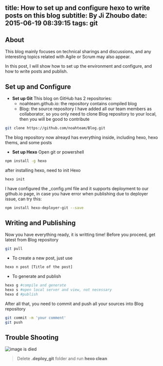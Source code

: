 title: How to set up and configure hexo to write posts on this blog
subtitle: By Ji Zhoubo
date: 2015-06-19 08:39:15
tags: git
---
## About
This blog mainly focuses on technical sharings and discussions, and any interesting topics related with Agile or Scrum may also appear.

In this post, I will show how to set up the environment and configure, and how to write posts and publish.

## Set up and Configure
- **Set up Git**
 This blog on GitHub has 2 repositories: 
    - noahteam.github.io: the repository contains compiled blog    
    - Blog: the source repository
 I have added all our team members as collaborator, so you only need to clone Blog repository to your local, then you will be good to contribute
 ```bash
 git clone https://github.com/noahteam/Blog.git
 ```
 The blog repository now alreayd has everything inside, including hexo, hexo thems, and some posts

- **Set up Hexo**
 Open git or powershell
 ```bash
 npm install -g hexo
 ```
 after installing hexo, need to init Hexo
 ```bash
 hexo init
 ```
 I have configured the _config.yml file and it supports deployment to our github.io page, in case you have error when publishing due to deployer issue, can try this:
 ```bash
 npm install hexo-deployer-git --save
 ```

## Writing and Publishing
Now you have everything ready, it is writting time! 
Before you proceed, get latest from Blog repository
```bash
git pull
```
- To create a new post, just use
 
 ```bash
 hexo n post [Title of the post]
 ```
- To generate and publish
 
 ```bash
 hexo g #compile and generate
 hexo s #open local server and view, not necessary
 hexo d #publish
 ```

After all that, you need to commit and push all your sources into Blog repository

```bash
git commit -m 'your comment'
git push
```
 
## Trouble Shooting
![image is died](https://lh3.googleusercontent.com/PzU-BJ6Y-carpM6hp8COX3uxWMEfAo5LRCmn1mzj1g=w482-h304-no "Error one")

> Delete **.deploy_git** folder and run **hexo clean**
